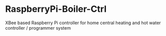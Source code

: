 RaspberryPi-Boiler-Ctrl
=======================

XBee based Raspberry Pi controller for home central heating and hot water controller / programmer system